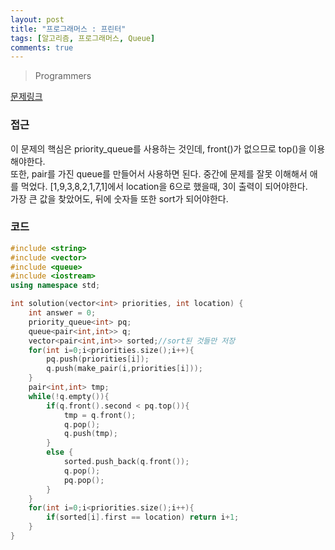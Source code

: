 ```yaml
---
layout: post
title: "프로그래머스 : 프린터"
tags: [알고리즘, 프로그래머스, Queue]
comments: true
---
```


> Programmers  

[문제링크](https://school.programmers.co.kr/learn/courses/30/lessons/42587#)  

### 접근  
이 문제의 핵심은 priority_queue를 사용하는 것인데, front()가 없으므로 top()을 이용해야한다.  
또한, pair를 가진 queue를 만들어서 사용하면 된다. 
중간에 문제를 잘못 이해해서 애를 먹었다. [1,9,3,8,2,1,7,1]에서 location을 6으로 했을때, 3이 출력이 되어야한다.   
가장 큰 값을 찾았어도, 뒤에 숫자들 또한 sort가 되어야한다.  

### 코드 
~~~c++
#include <string>
#include <vector>
#include <queue>
#include <iostream>
using namespace std;

int solution(vector<int> priorities, int location) {
    int answer = 0;
    priority_queue<int> pq;
    queue<pair<int,int>> q;
    vector<pair<int,int>> sorted;//sort된 것들만 저장
    for(int i=0;i<priorities.size();i++){
        pq.push(priorities[i]);
        q.push(make_pair(i,priorities[i]));
    }
    pair<int,int> tmp;
    while(!q.empty()){
        if(q.front().second < pq.top()){
            tmp = q.front();
            q.pop();
            q.push(tmp);
        }
        else {
            sorted.push_back(q.front());
            q.pop();
            pq.pop();
        }
    }
    for(int i=0;i<priorities.size();i++){
        if(sorted[i].first == location) return i+1;
    }
}
~~~
